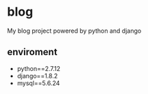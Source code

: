 # blog
My blog project powered by python and django

## enviroment
* python==2.7.12
* django==1.8.2
* mysql==5.6.24
